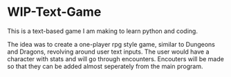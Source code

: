 # WIP-Text-Game
This is a text-based game I am making to learn python and coding.

The idea was to create a one-player rpg style game, similar to Dungeons and Dragons, revolving around user text inputs. 
The user would have a character with stats and will go through encounters.
Encouters will be made so that they can be added almost seperately from the main program.
